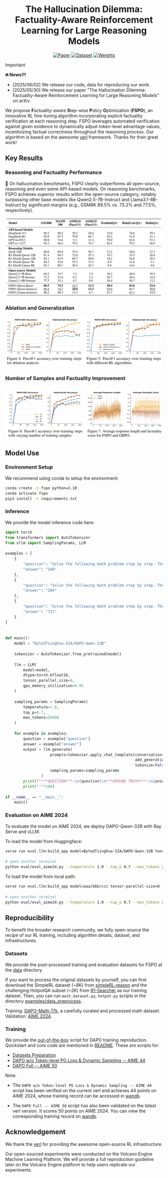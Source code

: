 <div align='center'>
<h1>The Hallucination Dilemma: Factuality-Aware Reinforcement Learning for Large Reasoning Models</h1>

<!-- TODO:  Thread,Paper,Dataset,Weights-->
[![Paper](https://img.shields.io/badge/paper-5f16a8?style=for-the-badge&logo=arxiv&logoColor=white)](https://www.arxiv.org/pdf/2505.24630)
[![Dataset](https://img.shields.io/badge/Datasets-4d8cd8?style=for-the-badge&logo=huggingface&logoColor=white)]()
[![Weights](https://img.shields.io/badge/Model%20Weights-63cad3?style=for-the-badge&logo=huggingface&logoColor=white)]()
</div>

> [!IMPORTANT]
> **🔥 News!!!**
> - [2025/06/02] We release our code, data for reproducing our work.
> - [2025/05/30] We release our paper "The Hallucination Dilemma: Factuality-Aware Reinforcement Learning for Large Reasoning Models" on arXiv.

We propose **F**actuality-aware **S**tep-wise **P**olicy **O**ptimization (**FSPO**), an innovative RL fine-tuning algorithm incorporating explicit factuality verification at each reasoning step. FSPO leverages automated verification against given evidence to dynamically adjust token-level advantage values, incentivizing factual correctness throughout the reasoning process. Our algorithm is based on the awesome [verl](https://github.com/volcengine/verl) framework. Thanks for their great work!

## Key Results

### Reasoning and Factuality Performance

🚀 On hallucination benchmarks, FSPO clearly outperforms all open-source, reasoning and even some API-based models. On reasoning benchmarks, FSPO achieves superior results within the open-source category, notably surpassing other base models like Qwen2.5-7B-Instruct and Llama3.1-8B-Instruct by significant margins (e.g., GSM8K 89.5% vs. 73.2% and 77.5%, respectively).

![alt text](assets/main.png)

### Ablation and Generalization

![alt text](assets/ab.png)

### Number of Samples and Factuality Improvement

![alt text](assets/cd.png)

## Model Use

### Environment Setup

We recommend using conda to setup the environment:

```bash
conda create -n fspo python=3.10
conda activate fspo
pip3 install -r requirements.txt
```

### Inference

We provide the model inference code here:

```python
import torch
from transformers import AutoTokenizer
from vllm import SamplingParams, LLM

examples = [
    {
        "question": "Solve the following math problem step by step. The last line of your response should be of the form Answer: $Answer (without quotes) where $Answer is the answer to the problem.\n\nFind the largest possible real part of \\[(75+117i)z+\\frac{96+144i}{z}\\]where $z$ is a complex number with $|z|=4$.\n\nRemember to put your answer on its own line after \"Answer:\".",
        "answer": "540"
    },
    {
        "question": "Solve the following math problem step by step. The last line of your response should be of the form Answer: $Answer (without quotes) where $Answer is the answer to the problem.\n\nEvery morning Aya goes for a $9$-kilometer-long walk and stops at a coffee shop afterwards. When she walks at a constant speed of $s$ kilometers per hour, the walk takes her 4 hours, including $t$ minutes spent in the coffee shop. When she walks $s+2$ kilometers per hour, the walk takes her 2 hours and 24 minutes, including $t$ minutes spent in the coffee shop. Suppose Aya walks at $s+\\frac{1}{2}$ kilometers per hour. Find the number of minutes the walk takes her, including the $t$ minutes spent in the coffee shop.\n\nRemember to put your answer on its own line after \"Answer:\".",
        "answer": "204"
    },
    {
        "question": "Solve the following math problem step by step. The last line of your response should be of the form Answer: $Answer (without quotes) where $Answer is the answer to the problem.\n\nLet $\\mathcal{B}$ be the set of rectangular boxes with surface area $54$ and volume $23$. Let $r$ be the radius of the smallest sphere that can contain each of the rectangular boxes that are elements of $\\mathcal{B}$. The value of $r^2$ can be written as $\\frac{p}{q}$, where $p$ and $q$ are relatively prime positive integers. Find $p+q$.\n\nRemember to put your answer on its own line after \"Answer:\".",
        "answer": "721"
    }
]


def main():
    model = "BytedTsinghua-SIA/DAPO-Qwen-32B"

    tokenzier = AutoTokenizer.from_pretrained(model)

    llm = LLM(
        model=model,
        dtype=torch.bfloat16,
        tensor_parallel_size=8,
        gpu_memory_utilization=0.95
    )

    sampling_params = SamplingParams(
        temperature=1.0,
        top_p=0.7,
        max_tokens=20480
    )

    for example in examples:
        question = example["question"]
        answer = example["answer"]
        output = llm.generate(
                    prompts=tokenzier.apply_chat_template(conversation=[{"content": question, "role": "user"}],
                                                          add_generation_prompt=True,
                                                          tokenize=False),
                    sampling_params=sampling_params
                )
        print(f"***QUESTION***:\n{question}\n***GROUND TRUTH***:\n{answer}\n***MODEL OUTPUT***:\n{output[0].outputs[0].text}\n")
        print("-"*100)

if __name__ == "__main__":
    main()
```

### Evaluation on AIME 2024

To evaluate the model on AIME 2024, we deploy DAPO-Qwen-32B with Ray Serve and vLLM.

To load the model from Huggingface:

```bash
serve run eval.llm:build_app model=BytedTsinghua-SIA/DAPO-Qwen-32B tensor-parallel-size=8

# open another terminal
python eval/eval_aime24.py --temperature 1.0 --top_p 0.7 --max_tokens 20480 --model BytedTsinghua-SIA/DAPO-Qwen-32B --test_file eval/aime-2024.parquet
```

To load the model from local path:

```bash
serve run eval.llm:build_app model=aaa/bbb/ccc tensor-parallel-size=8

# open another terminal
python eval/eval_aime24.py --temperature 1.0 --top_p 0.7 --max_tokens 20480 --model ccc --test_file eval/aime-2024.parquet
```

## Reproducibility

To benefit the broader research community, we fully open-source the recipe of our RL training, including algorithm details, dataset, and infrastructures.

### Datasets
We provide the post-processed training and evaluation datasets for FSPO at the [data](https://github.com/turboLJY/FSPO/tree/master/data) directory.

If you want to process the original datasets by yourself, you can first download the SimpleRL dataset (~8K) from [simpleRL-reason](https://github.com/hkust-nlp/simpleRL-reason) and the challenging HotpotQA subset (~2K) from [R1-Searcher](https://github.com/RUCAIBox/R1-Searcher) as our training dataset. Then, you can run ```math_dataset.py```, ```hotpot.py``` scripts in the directory [examples/data_preprocess](https://github.com/turboLJY/FSPO/tree/master/examples/data_preprocess).

Training: [DAPO-Math-17k](https://huggingface.co/datasets/BytedTsinghua-SIA/DAPO-Math-17k), a carefully curated and processed math dataset.
Validation: [AIME 2024](https://huggingface.co/datasets/BytedTsinghua-SIA/AIME-2024).

### Training

We provide the [out-of-the-box](https://github.com/volcengine/verl/blob/gm-tyx/puffin/main/recipe/dapo) script for DAPO training reproduction. Quickstart and core code are mentioned in [README](https://github.com/volcengine/verl/blob/gm-tyx/puffin/main/recipe/dapo/README.md). These are scripts for:

- [Datasets Preparation](https://github.com/volcengine/verl/blob/gm-tyx/puffin/main/recipe/dapo/prepare_dapo_data.sh)
- [DAPO w/o Token-level PG Loss & Dynamic Sampling -- AIME 44](https://github.com/volcengine/verl/blob/gm-tyx/puffin/main/recipe/dapo/run_dapo_early_qwen2.5_32b.sh)
- [DAPO Full -- AIME 50](https://github.com/volcengine/verl/blob/gm-tyx/puffin/main/recipe/dapo/run_dapo_qwen2.5_32b.sh)

Note:

- The `DAPO w/o Token-level PG Loss & Dynamic Sampling -- AIME 44` script has been verified on the current verl and achieves 44 points on AIME 2024, whose training record can be accessed in [wandb](https://wandb.ai/verl-org/DAPO%20Reproduction%20on%20verl?nw=u7n2j5sht28).

- The `DAPO Full -- AIME 50` script has also been validated on the latest verl version. It scores 50 points on AIME 2024. You can view the corresponding training record on [wandb](https://wandb.ai/verl-org/DAPO%20Reproduction%20on%20verl?nw=wmb4qxfht0n).

## Acknowledgement

We thank the [verl](https://github.com/volcengine/verl) for providing the awesome open-source RL infrastructure.

Our open-sourced experiments were conducted on the Volcano Engine Machine Learning Platform. We will provide a full reproduction guideline later on the Volcano Engine platform to help users replicate our experiments.

<!-- ## Citation -->
